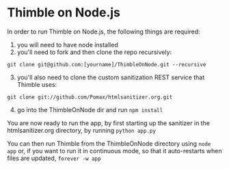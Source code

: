 Thimble on Node.js
==================

In order to run Thimble on Node.js, the following things are required:

1) you will need to have node installed
2) you'll need to fork and then clone the repo recursively:

```
git clone git@github.com:[yourname]/ThimbleOnNode.git --recursive
```

3) you'll also need to clone the custom sanitization REST service that Thimble uses:

```
git clone git://github.com/Pomax/htmlsanitizer.org.git
```

4) go into the ThimbleOnNode dir and run ```npm install```

You are now ready to run the app, by first starting up the sanitizer in the
htmlsanitizer.org directory, by running ```python app.py```


You can then run Thimble from the ThimbleOnNode directory using ```node app```
or, if you want to run it in continuous mode, so that it auto-restarts when
files are updated, ```forever -w app```
